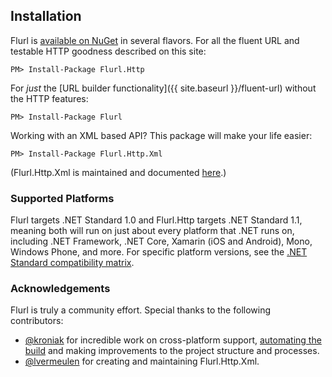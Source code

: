 ## Installation

Flurl is [available on NuGet](https://www.nuget.org/packages?q=flurl) in several flavors. For all the fluent URL and testable HTTP goodness described on this site:

````
PM> Install-Package Flurl.Http
````

For *just* the [URL builder functionality]({{ site.baseurl }}/fluent-url) without the HTTP features:

````
PM> Install-Package Flurl
````

Working with an XML based API? This package will make your life easier:

````
PM> Install-Package Flurl.Http.Xml
````

(Flurl.Http.Xml is maintained and documented [here](https://github.com/lvermeulen/Flurl.Http.Xml).)

### Supported Platforms

Flurl targets .NET Standard 1.0 and Flurl.Http targets .NET Standard 1.1, meaning both will run on just about every platform that .NET runs on, including .NET Framework, .NET Core, Xamarin (iOS and Android), Mono, Windows Phone, and more. For specific platform versions, see the [.NET Standard compatibility matrix](https://docs.microsoft.com/en-us/dotnet/standard/net-standard).

### Acknowledgements

Flurl is truly a community effort. Special thanks to the following contributors:

- [@kroniak](https://github.com/kroniak) for incredible work on cross-platform support, [automating the build](https://ci.appveyor.com/project/kroniak/flurl/branch/master) and making improvements to the project structure and processes.
- [@lvermeulen](https://github.com/lvermeulen) for creating and maintaining Flurl.Http.Xml.
